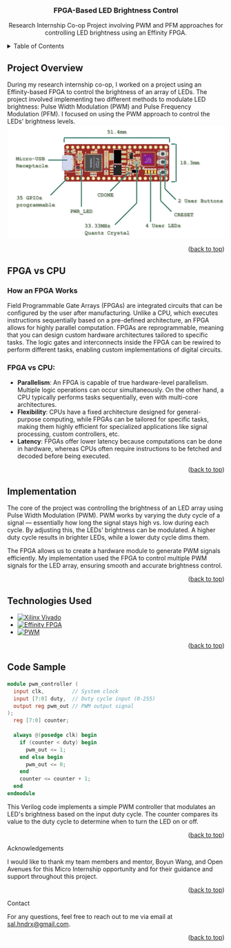 <a name="readme-top"></a>

<!-- PROJECT LOGO -->
<div align="center">
  <h3 align="center">FPGA-Based LED Brightness Control</h3>
  <p align="center">
    Research Internship Co-op Project involving PWM and PFM approaches for controlling LED brightness using an Effinity FPGA.
  </p>
</div>

<!-- TABLE OF CONTENTS -->
<details>
  <summary>Table of Contents</summary>
  <ol>
    <li><a href="#project-overview">Project Overview</a></li>
    <li><a href="#fpga-vs-cpu">FPGA vs CPU</a></li>
    <li><a href="#implementation">Implementation</a></li>
    <li><a href="#technologies-used">Technologies Used</a></li>
    <li><a href="#code-sample">Code Sample</a></li>
    <li><a href="#acknowledgements">Acknowledgements</a></li>
    <li><a href="#contact">Contact</a></li>
  </ol>
</details>

<!-- PROJECT OVERVIEW -->
## Project Overview
<a name="project-overview"></a>

During my research internship co-op, I worked on a project using an Effinity-based FPGA to control the brightness of an array of LEDs. The project involved implementing two different methods to modulate LED brightness: Pulse Width Modulation (PWM) and Pulse Frequency Modulation (PFM). I focused on using the PWM approach to control the LEDs' brightness levels.
![FPGA_Board](image/EfinityFPGABoard.png)

<p align="right">(<a href="#readme-top">back to top</a>)</p>

<!-- FPGA vs CPU -->
## FPGA vs CPU
<a name="fpga-vs-cpu"></a>

### How an FPGA Works
Field Programmable Gate Arrays (FPGAs) are integrated circuits that can be configured by the user after manufacturing. Unlike a CPU, which executes instructions sequentially based on a pre-defined architecture, an FPGA allows for highly parallel computation. FPGAs are reprogrammable, meaning that you can design custom hardware architectures tailored to specific tasks. The logic gates and interconnects inside the FPGA can be rewired to perform different tasks, enabling custom implementations of digital circuits.

### FPGA vs CPU:
- **Parallelism**: An FPGA is capable of true hardware-level parallelism. Multiple logic operations can occur simultaneously. On the other hand, a CPU typically performs tasks sequentially, even with multi-core architectures.
- **Flexibility**: CPUs have a fixed architecture designed for general-purpose computing, while FPGAs can be tailored for specific tasks, making them highly efficient for specialized applications like signal processing, custom controllers, etc.
- **Latency**: FPGAs offer lower latency because computations can be done in hardware, whereas CPUs often require instructions to be fetched and decoded before being executed.

<p align="right">(<a href="#readme-top">back to top</a>)</p>

<!-- IMPLEMENTATION -->
## Implementation
<a name="implementation"></a>

The core of the project was controlling the brightness of an LED array using Pulse Width Modulation (PWM). PWM works by varying the duty cycle of a signal — essentially how long the signal stays high vs. low during each cycle. By adjusting this, the LEDs' brightness can be modulated. A higher duty cycle results in brighter LEDs, while a lower duty cycle dims them.

The FPGA allows us to create a hardware module to generate PWM signals efficiently. My implementation used the FPGA to control multiple PWM signals for the LED array, ensuring smooth and accurate brightness control.

<p align="right">(<a href="#readme-top">back to top</a>)</p>

<!-- TECHNOLOGIES USED -->
## Technologies Used
<a name="technologies-used"></a>

* [![Xilinx Vivado][Xilinx-Vivado-shield]][Xilinx-Vivado-url]
* [![Effinity FPGA][Effinity-shield]][Effinity-url]
* [![PWM][PWM-shield]][PWM-url]

<p align="right">(<a href="#readme-top">back to top</a>)</p>

<!-- CODE SAMPLE -->
## Code Sample
<a name="code-sample"></a>

```verilog
module pwm_controller (
  input clk,         // System clock
  input [7:0] duty,  // Duty cycle input (0-255)
  output reg pwm_out // PWM output signal
);
  reg [7:0] counter;

  always @(posedge clk) begin
    if (counter < duty) begin
      pwm_out <= 1;
    end else begin
      pwm_out <= 0;
    end
    counter <= counter + 1;
  end
endmodule
```
This Verilog code implements a simple PWM controller that modulates an LED's brightness based on the input duty cycle. The counter compares its value to the duty cycle to determine when to turn the LED on or off.

<p align="right">(<a href="#readme-top">back to top</a>)</p>
<!-- ACKNOWLEDGEMENTS -->
Acknowledgements
<a name="acknowledgements"></a>

I would like to thank my team members and mentor, Boyun Wang, and Open Avenues for this Micro Internship opportunity and for their guidance and support throughout this project.

<p align="right">(<a href="#readme-top">back to top</a>)</p> <!-- CONTACT -->
Contact
<a name="contact"></a>

For any questions, feel free to reach out to me via email at sal.hndrx@gmail.com.

<p align="right">(<a href="#readme-top">back to top</a>)</p> 
<!-- MARKDOWN LINKS & IMAGES -->

[Xilinx-Vivado-shield]: https://img.shields.io/badge/Xilinx_Vivado-F75C03?style=for-the-badge&logo=xilinx&logoColor=white
[Xilinx-Vivado-url]: https://www.xilinx.com/products/design-tools/vivado.html


[VHDL-shield]: https://img.shields.io/badge/VHDL-4B0082?style=for-the-badge
[VHDL-url]: https://en.wikipedia.org/wiki/VHDL

[Effinity-shield]: https://img.shields.io/badge/effinity-FPGA-green?style=for-the-badge
[Effinity-url]: https://www.effinity.com/

[PWM-shield]: https://img.shields.io/badge/PWM-FFA500?style=for-the-badge
[PWM-url]: https://en.wikipedia.org/wiki/Pulse-width_modulation


